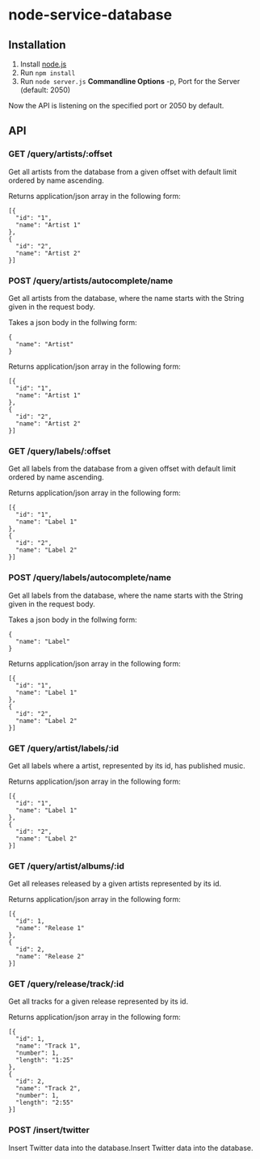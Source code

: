 # node-service-database

## Installation

1. Install [node.js](https://nodejs.org)
2. Run `npm install`
3. Run `node server.js`
**Commandline Options**
-p, Port for the Server (default: 2050)

Now the API is listening on the specified port or 2050 by default.

## API

### GET /query/artists/:offset

Get all artists from the database from a given offset with default limit
ordered by name ascending.

Returns application/json array in the following form:
```
[{
  "id": "1",
  "name": "Artist 1"
},
{
  "id": "2",
  "name": "Artist 2"
}]
```

### POST /query/artists/autocomplete/name

Get all artists from the database, where the name starts with the String
given in the request body.

Takes a json body in the follwing form:
```
{
  "name": "Artist"
}
```

Returns application/json array in the following form:
```
[{
  "id": "1",
  "name": "Artist 1"
},
{
  "id": "2",
  "name": "Artist 2"
}]
```

### GET /query/labels/:offset

Get all labels from the database from a given offset with default limit
ordered by name ascending.

Returns application/json array in the following form:
```
[{
  "id": "1",
  "name": "Label 1"
},
{
  "id": "2",
  "name": "Label 2"
}]
```

### POST /query/labels/autocomplete/name

Get all labels from the database, where the name starts with the String
given in the request body.

Takes a json body in the follwing form:
```
{
  "name": "Label"
}
```

Returns application/json array in the following form:
```
[{
  "id": "1",
  "name": "Label 1"
},
{
  "id": "2",
  "name": "Label 2"
}]
```

### GET /query/artist/labels/:id

Get all labels where a artist, represented by its id, has published music.

Returns application/json array in the following form:
```
[{
  "id": "1",
  "name": "Label 1"
},
{
  "id": "2",
  "name": "Label 2"
}]
```

### GET /query/artist/albums/:id

Get all releases released by a given artists represented by its id.

Returns application/json array in the following form:
```
[{
  "id": 1,
  "name": "Release 1"
},
{
  "id": 2,
  "name": "Release 2"
}]
```

### GET /query/release/track/:id

Get all tracks for a given release represented by its id.

Returns application/json array in the following form:
```
[{
  "id": 1,
  "name": "Track 1",
  "number": 1,
  "length": "1:25"
},
{
  "id": 2,
  "name": "Track 2",
  "number": 1,
  "length": "2:55"
}]
```

### POST /insert/twitter

Insert Twitter data into the database.Insert Twitter data into the database.
